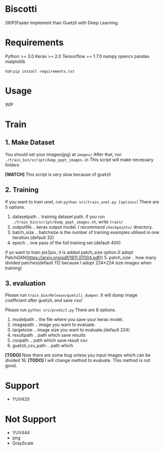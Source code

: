 # Biscotti
[WIP]Faster Implement than Guetzli with Deep Learning

# Requirements
Python >= 3.0
Keras >= 2.0
Tensorflow == 1.7.0
numpy
opencv
pandas
matplotlib

run `pip install requirements.txt`

# Usage
WIP

# Train
## 1. Make Dataset
You should set your images(jpg) at `images/`
After that, run `./train_bin/script/dump_qopt_images.sh`
This script will make necessary folders

**[WATCH]** This script is very slow because of guetzli

## 2. Training
If you want to train unet, run `python src/train_unet.py [options]`
There are 5 options.
1. datasetpath .. training dataset path. if you run `./train_bin/script/dump_qopt_images.sh`, write `train/`
2. outputfile .. keras output model. I recommend `checkpoints/` directory.
3. batch_size .. batchsize is the number of training examples utilised in one iteration.(default 32)
4. epoch .. one pass of the full training set.(default 400)

if yo want to train pix2pix, it is added patch_size option.(I adopt PatchGAN(https://arxiv.org/pdf/1611.07004.pdf))
5. patch_size .. how many divided patches(default 112 because I adopt 224*224 size images when training)

## 3. evaluation
Please run `train_bin/Release/guetzli_dumper`. It will dump image coefficient after guetzli, and save csv/

Please run `python src/predict.py`
There are 8 options.
1. modelpath .. the file where you save your keras model.
2. imagepath .. image you want to evaluate.
3. targetsize .. image size you want to evaluate.(default 224) 
4. resultpath .. path which save results
5. csvpath .. path which save result csv
6. guetzli_csv_path .. path which 

**[TODO]** Now there are some bug unless you input images which can be divided 16.
**[TODO]** I will change method to evaluate. This method is not good.

# Support
- YUV420

# Not Support
- YUV444
- png
- GrayScale
